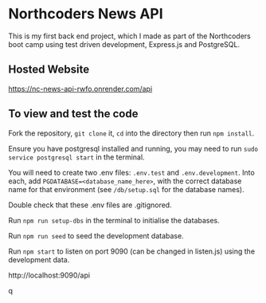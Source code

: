 # Northcoders News API

This is my first back end project, which I made as part of the Northcoders boot camp using test driven development, Express.js and PostgreSQL.

## Hosted Website
https://nc-news-api-rwfo.onrender.com/api

## To view and test the code

Fork the repository, `git clone` it, `cd` into the directory then run `npm install`.

Ensure you have postgresql installed and running, you may need to run `sudo service postgresql start` in the terminal.

You will need to create two .env files: `.env.test` and `.env.development`. Into each, add `PGDATABASE=<database_name_here>`, with the correct database name for that environment (see `/db/setup.sql` for the database names).

Double check that these .env files are .gitignored.

Run `npm run setup-dbs` in the terminal to initialise the databases.

Run `npm run seed` to seed the development database.

Run `npm start` to listen on port 9090 (can be changed in listen.js) using the development data.

http://localhost:9090/api


q
